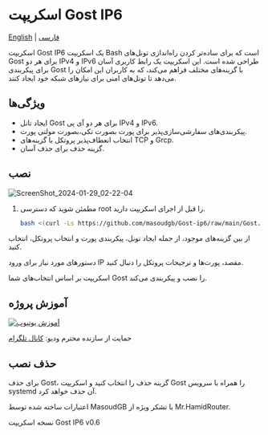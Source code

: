 # اسکریپت Gost IP6
[English](README.md) | [فارسی](README-Fa.md)

اسکریپت Gost IP6 یک اسکریپت Bash است که برای ساده‌تر کردن راه‌اندازی تونل‌های Gost برای هر دو IPv4 و IPv6 طراحی شده است. این اسکریپت یک رابط کاربری آسان برای پیکربندی Gost با گزینه‌های مختلف فراهم می‌کند، که به کاربران این امکان را می‌دهد تا تونل‌های امنی برای نیازهای شبکه خود ایجاد کنند.

## ویژگی‌ها

- ایجاد تانل Gost برای هر دو آی پی  IPv4 و IPv6.
- پیکربندی‌های سفارشی‌سازی‌پذیر برای پورت بصورت تکی،بصورت مولتی پورت.
- انتخاب انعطاف‌پذیر پروتکل با گزینه‌های TCP و Grcp.
- گزینه حذف برای حذف آسان.

## نصب
![ScreenShot_2024-01-29_02-22-04](https://github.com/masoudgb/Gost-ip6/assets/87688187/1ffe977e-01e1-4f88-9ab8-42dd5e86c825)




1. مطمئن شوید که دسترسی root را قبل از اجرای اسکریپت دارید.

   ```bash
   bash <(curl -Ls https://github.com/masoudgb/Gost-ip6/raw/main/Gost.sh)
از بین گزینه‌های موجود، از جمله ایجاد تونل، پیکربندی پورت و انتخاب پروتکل، انتخاب کنید.

دستورهای مورد نیاز برای ورود IP مقصد، پورت‌ها و ترجیحات پروتکل را دنبال کنید.

اسکریپت بر اساس انتخاب‌های شما Gost را نصب و پیکربندی می‌کند.

## آموزش پروژه

[![آموزش یوتیوب](https://img.youtube.com/vi/AHzhI7TUJSI/0.jpg)](https://youtu.be/AHzhI7TUJSI)

حمایت از سازنده محترم ودیو: [کانال تلگرام](https://t.me/+2S96GjBZJ1cxYzVk)

## حذف نصب

برای حذف Gost، گزینه حذف را انتخاب کنید و اسکریپت Gost را همراه با سرویس systemd آن حذف خواهد کرد.

اعتبارات
ساخته شده توسط MasoudGB با تشکر ویژه از Mr.HamidRouter.

نسخه
اسکریپت Gost IP6 v0.6
